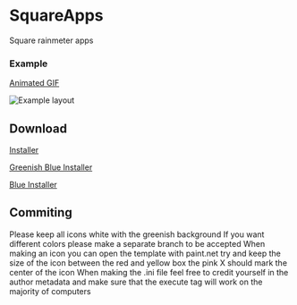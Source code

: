 # SquareApps
Square rainmeter apps

### Example
[Animated GIF](https://gfycat.com/KaleidoscopicEllipticalBlackmamba)

![Example layout](https://i.imgur.com/qyxJybw.png)

## Download
[Installer](https://github.com/Filip9696/SquareApps/raw/red/Square%20Apps_1.1R.rmskin)

[Greenish Blue Installer](https://github.com/Filip9696/SquareApps/raw/master/Square%20Apps_1.1.rmskin)

[Blue Installer](https://github.com/Filip9696/SquareApps/raw/blue/Square%20Apps_1.1B.rmskin)

## Commiting
Please keep all icons white with the greenish background
If you want different colors please make a separate branch to be accepted
When making an icon you can open the template with paint.net try and keep the size of the icon between the red and yellow box the pink X should mark the center of the icon
When making the .ini file feel free to credit yourself in the author metadata and make sure that the execute tag will work on the majority of computers
